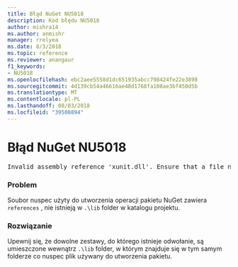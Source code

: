 ```yaml
---
title: Błąd NuGet NU5018
description: Kod błędu NU5018
author: mishra14
ms.author: anmishr
manager: rrelyea
ms.date: 8/3/2018
ms.topic: reference
ms.reviewer: anangaur
f1_keywords:
- NU5018
ms.openlocfilehash: ebc2aee5558d1dc651935abcc798424fe22e3898
ms.sourcegitcommit: 4d139cb54a46616ae48d1768fa108ae3bf450d5b
ms.translationtype: MT
ms.contentlocale: pl-PL
ms.lasthandoff: 08/03/2018
ms.locfileid: "39508894"
---
```

# <a name="nuget-error-nu5018"></a>Błąd NuGet NU5018
<pre>Invalid assembly reference 'xunit.dll'. Ensure that a file named 'xunit.dll' exists in the lib directory.</pre>

### <a name="issue"></a>Problem

Soubor nuspec użyty do utworzenia operacji pakietu NuGet zawiera `references` , nie istnieją w `.\lib` folder w katalogu projektu.


### <a name="solution"></a>Rozwiązanie

Upewnij się, że dowolne zestawy, do którego istnieje odwołanie, są umieszczone wewnątrz `.\lib` folder, w którym znajduje się w tym samym folderze co nuspec plik używany do utworzenia pakietu.

